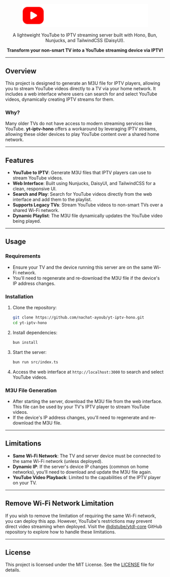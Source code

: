 <p align="center">
  <img src="/src/public/logo.svg" alt="yt-iptv-hono" width="400" />
</p>

<p align="center">
  A lightweight YouTube to IPTV streaming server built with Hono, Bun, Nunjucks, and TailwindCSS (DaisyUI). 
</p>

<p align="center">
  <strong>Transform your non-smart TV into a YouTube streaming device via IPTV!</strong>
</p>

---

## Overview

This project is designed to generate an M3U file for IPTV players, allowing you to stream YouTube videos directly to a TV via your home network. It includes a web interface where users can search for and select YouTube videos, dynamically creating IPTV streams for them.

### Why?

Many older TVs do not have access to modern streaming services like YouTube. **yt-iptv-hono** offers a workaround by leveraging IPTV streams, allowing these older devices to play YouTube content over a shared home network.

---

## Features

- **YouTube to IPTV**: Generate M3U files that IPTV players can use to stream YouTube videos.
- **Web Interface**: Built using Nunjucks, DaisyUI, and TailwindCSS for a clean, responsive UI.
- **Search and Play**: Search for YouTube videos directly from the web interface and add them to the playlist.
- **Supports Legacy TVs**: Stream YouTube videos to non-smart TVs over a shared Wi-Fi network.
- **Dynamic Playlist**: The M3U file dynamically updates the YouTube video being played.

---

## Usage

### Requirements
- Ensure your TV and the device running this server are on the same Wi-Fi network.
- You'll need to regenerate and re-download the M3U file if the device's IP address changes.

### Installation

1. Clone the repository:
    ```bash
    git clone https://github.com/nachat-ayoub/yt-iptv-hono.git
    cd yt-iptv-hono
    ```

2. Install dependencies:
    ```bash
    bun install
    ```

3. Start the server:
    ```bash
    bun run src/index.ts
    ```

4. Access the web interface at `http://localhost:3000` to search and select YouTube videos.

### M3U File Generation

- After starting the server, download the M3U file from the web interface. This file can be used by your TV's IPTV player to stream YouTube videos.
- If the device's IP address changes, you'll need to regenerate and re-download the M3U file.

---

## Limitations

- **Same Wi-Fi Network**: The TV and server device must be connected to the same Wi-Fi network (unless deployed).
- **Dynamic IP**: If the server's device IP changes (common on home networks), you'll need to download and update the M3U file again.
- **YouTube Video Playback**: Limited to the capabilities of the IPTV player on your TV.

---

## Remove Wi-Fi Network Limitation

If you wish to remove the limitation of requiring the same Wi-Fi network, you can deploy this app. However, YouTube's restrictions may prevent direct video streaming when deployed. Visit the [@distube/ytdl-core](https://github.com/distubejs/ytdl-core) GitHub repository to explore how to handle these limitations.

---

## License

This project is licensed under the MIT License. See the [LICENSE](./LICENSE) file for details.
